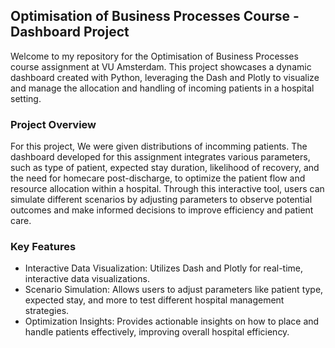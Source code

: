 ## Optimisation of Business Processes Course - Dashboard Project
Welcome to my repository for the Optimisation of Business Processes course assignment at VU Amsterdam. This project showcases a dynamic dashboard created with Python, leveraging the Dash and Plotly to visualize and manage the allocation and handling of incoming patients in a hospital setting.

### Project Overview
For this project, We were given distributions of incomming patients. The dashboard developed for this assignment integrates various parameters, such as type of patient, expected stay duration, likelihood of recovery, and the need for homecare post-discharge, to optimize the patient flow and resource allocation within a hospital. Through this interactive tool, users can simulate different scenarios by adjusting parameters to observe potential outcomes and make informed decisions to improve efficiency and patient care.

### Key Features
- Interactive Data Visualization: Utilizes Dash and Plotly for real-time, interactive data visualizations.
- Scenario Simulation: Allows users to adjust parameters like patient type, expected stay, and more to test different hospital management strategies.
- Optimization Insights: Provides actionable insights on how to place and handle patients effectively, improving overall hospital efficiency.
